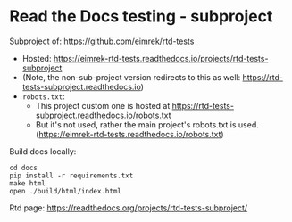 # Read the Docs testing - subproject

Subproject of: https://github.com/eimrek/rtd-tests

* Hosted: https://eimrek-rtd-tests.readthedocs.io/projects/rtd-tests-subproject
* (Note, the non-sub-project version redirects to this as well: https://rtd-tests-subproject.readthedocs.io)
* `robots.txt`:
  * This project custom one is hosted at https://rtd-tests-subproject.readthedocs.io/robots.txt
  * But it's not used, rather the main project's robots.txt is used. (https://eimrek-rtd-tests.readthedocs.io/robots.txt)

Build docs locally:

```
cd docs
pip install -r requirements.txt
make html
open ./build/html/index.html
```

Rtd page: https://readthedocs.org/projects/rtd-tests-subproject/